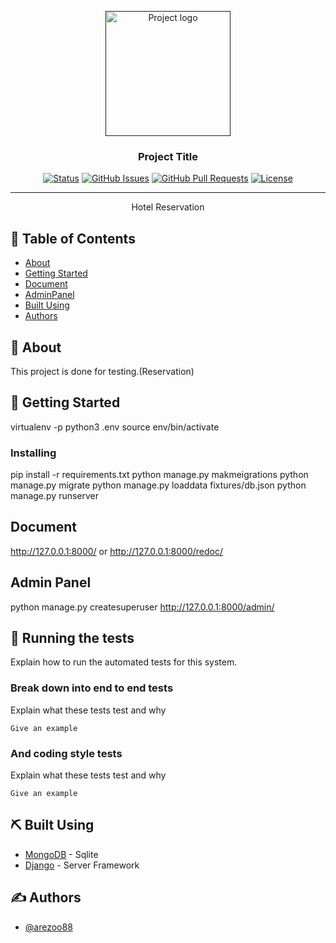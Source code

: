 <p align="center">
  <a href="" rel="noopener">
 <img width=200px height=200px src="https://i.imgur.com/6wj0hh6.jpg" alt="Project logo"></a>
</p>

<h3 align="center">Project Title</h3>

<div align="center">

[![Status](https://img.shields.io/badge/status-active-success.svg)]()
[![GitHub Issues](https://img.shields.io/github/issues/kylelobo/The-Documentation-Compendium.svg)](https://github.com/kylelobo/The-Documentation-Compendium/issues)
[![GitHub Pull Requests](https://img.shields.io/github/issues-pr/kylelobo/The-Documentation-Compendium.svg)](https://github.com/kylelobo/The-Documentation-Compendium/pulls)
[![License](https://img.shields.io/badge/license-MIT-blue.svg)](/LICENSE)

</div>

---

<p align="center">Hotel Reservation
    <br> 
</p>

## 📝 Table of Contents

- [About](#about)
- [Getting Started](#getting_started)
- [Document](#document)
- [AdminPanel](#admin)
- [Built Using](#built_using)
- [Authors](#authors)
## 🧐 About <a name = "about"></a>

This project is done for testing.(Reservation)

## 🏁 Getting Started <a name = "getting_started"></a>

virtualenv -p python3 .env
source env/bin/activate

### Installing

pip install -r requirements.txt
python manage.py makmeigrations
python manage.py migrate
python manage.py loaddata  fixtures/db.json
python manage.py runserver

## Document <a name = "document"></a>

http://127.0.0.1:8000/ or http://127.0.0.1:8000/redoc/

##  Admin Panel <a name="admin"></a>
python manage.py createsuperuser
http://127.0.0.1:8000/admin/
## 🔧 Running the tests <a name = "tests"></a>

Explain how to run the automated tests for this system.

### Break down into end to end tests

Explain what these tests test and why

```
Give an example
```

### And coding style tests

Explain what these tests test and why

```
Give an example
```


## ⛏️ Built Using <a name = "built_using"></a>

- [MongoDB](https://www.sqlite.org/index.html) - Sqlite
- [Django](https://www.djangoproject.com/) - Server Framework

## ✍️ Authors <a name = "authors"></a>

- [@arezoo88](https://github.com/arezoo88) 

